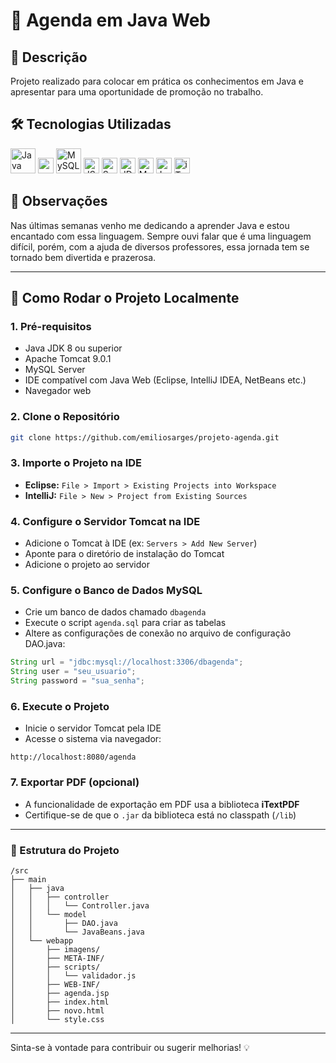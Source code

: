 # 📅 Agenda em Java Web

## 📌 Descrição

Projeto realizado para colocar em prática os conhecimentos em Java e apresentar para uma oportunidade de promoção no trabalho.

## 🛠️ Tecnologias Utilizadas

<p align="left">
  <img src="https://cdn.jsdelivr.net/gh/devicons/devicon/icons/java/java-original.svg" alt="Java" width="40" />
  <img src="https://img.shields.io/badge/Tomcat-F8DC75?style=for-the-badge&logo=apachetomcat&logoColor=black" height="25" />
  <img src="https://cdn.jsdelivr.net/gh/devicons/devicon/icons/mysql/mysql-original.svg" alt="MySQL" width="40" />
  <img src="https://img.shields.io/badge/JSP-blue?logo=java" alt="JSP" height="25" />
  <img src="https://img.shields.io/badge/Servlets-orange?logo=java" alt="Servlets" height="25" />
  <img src="https://img.shields.io/badge/JDBC-yellow?logo=java" alt="JDBC" height="25" />
  <img src="https://img.shields.io/badge/MVC-green" alt="MVC" height="25" />
  <img src="https://img.shields.io/badge/JavaBeans-lightgrey" alt="JavaBeans" height="25" />
  <img src="https://img.shields.io/badge/iTextPDF-red" alt="iTextPDF" height="25" />
</p>

## 💬 Observações

Nas últimas semanas venho me dedicando a aprender Java e estou encantado com essa linguagem. Sempre ouvi falar que é uma linguagem difícil, porém, com a ajuda de diversos professores, essa jornada tem se tornado bem divertida e prazerosa.

---

## 🚀 Como Rodar o Projeto Localmente

### 1. Pré-requisitos

- Java JDK 8 ou superior
- Apache Tomcat 9.0.1
- MySQL Server
- IDE compatível com Java Web (Eclipse, IntelliJ IDEA, NetBeans etc.)
- Navegador web

### 2. Clone o Repositório

```bash
git clone https://github.com/emiliosarges/projeto-agenda.git
```

### 3. Importe o Projeto na IDE

- **Eclipse:** `File > Import > Existing Projects into Workspace`
- **IntelliJ:** `File > New > Project from Existing Sources`

### 4. Configure o Servidor Tomcat na IDE

- Adicione o Tomcat à IDE (ex: `Servers > Add New Server`)
- Aponte para o diretório de instalação do Tomcat
- Adicione o projeto ao servidor

### 5. Configure o Banco de Dados MySQL

- Crie um banco de dados chamado `dbagenda`
- Execute o script `agenda.sql` para criar as tabelas
- Altere as configurações de conexão no arquivo de configuração DAO.java:

```java
String url = "jdbc:mysql://localhost:3306/dbagenda";
String user = "seu_usuario";
String password = "sua_senha";
```

### 6. Execute o Projeto

- Inicie o servidor Tomcat pela IDE
- Acesse o sistema via navegador:

```
http://localhost:8080/agenda
```

### 7. Exportar PDF (opcional)

- A funcionalidade de exportação em PDF usa a biblioteca **iTextPDF**
- Certifique-se de que o `.jar` da biblioteca está no classpath (`/lib`)

---

### 📂 Estrutura do Projeto

```
/src
├── main
│   ├── java
│   │   ├── controller
│   │   │   └── Controller.java
│   │   └── model
│   │       ├── DAO.java
│   │       └── JavaBeans.java
│   └── webapp
│       ├── imagens/
│       ├── META-INF/
│       ├── scripts/
│       │   └── validador.js
│       ├── WEB-INF/
│       ├── agenda.jsp
│       ├── index.html
│       ├── novo.html
│       └── style.css
```

---

Sinta-se à vontade para contribuir ou sugerir melhorias! 💡
